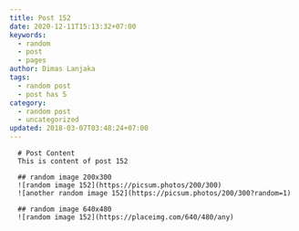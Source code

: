 ```yaml
---
title: Post 152
date: 2020-12-11T15:13:32+07:00
keywords:
  - random
  - post
  - pages
author: Dimas Lanjaka
tags:
  - random post
  - post has 5
category:
  - random post
  - uncategorized
updated: 2018-03-07T03:48:24+07:00
---
```


      # Post Content
      This is content of post 152

      ## random image 200x300
      ![random image 152](https://picsum.photos/200/300)
      ![another random image 152](https://picsum.photos/200/300?random=1)

      ## random image 640x480
      ![random image 152](https://placeimg.com/640/480/any)
      